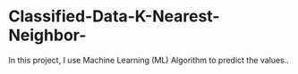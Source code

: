 # Classified-Data-K-Nearest-Neighbor-
In this project, I use Machine Learning (ML) Algorithm to predict the values..
